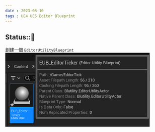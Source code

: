 ```yaml
---
date : 2023-08-10
tags : UE4 UE5 Editor Blueprint
---
```

Status::🌱
---
創建一個 `EditorUtilityBlueprint`
![2023-08-10 215357](https://raw.githubusercontent.com/agin0634/DuriShen_DevNote/main/Archives/Images/2023-08-10%20215357.png)